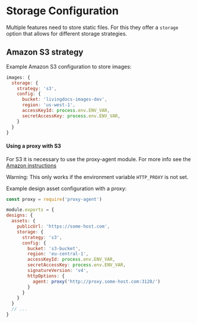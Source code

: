 # Storage Configuration

Multiple features need to store static files. For this they offer a `storage`
option that allows for different storage strategies.


## Amazon S3 strategy

Example Amazon S3 configuration to store images:
```js
images: {
  storage: {
    strategy: 's3',
    config: {
      bucket: 'livingdocs-images-dev',
      region: 'us-west-1',
      accessKeyId: process.env.ENV_VAR,
      secretAccessKey: process.env.ENV_VAR,
    }
  }
}
```


#### Using a proxy with S3

For S3 it is necessary to use the proxy-agent module. For more info see
the [Amazon instructions](https://docs.aws.amazon.com/sdk-for-javascript/v2/developer-guide/node-configuring-proxies.html)

Warning: This only works if the environment variable `HTTP_PROXY` is not set.

Example design asset configuration with a proxy:
```js
const proxy = require('proxy-agent')

module.exports = {
designs: {
  assets: {
    publicUrl: 'https://some-host.com',
    storage: {
      strategy: 's3',
      config: {
        bucket: 's3-bucket',
        region: 'eu-central-1',
        accessKeyId: process.env.ENV_VAR,
        secretAccessKey: process.env.ENV_VAR,
        signatureVersion: 'v4',
        httpOptions: {
          agent: proxy('http://proxy.some-host.com:3128/')
        }
      }
    }
  }
  // ...
}
```
